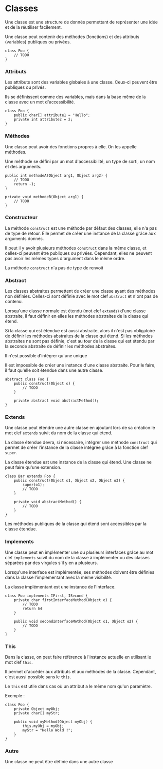 # Classes

Une classe est une structure de donnés permettant de représenter une idée et de la réutiliser facilement.

Une classe peut contenir des méthodes (fonctions) et des attributs (variables) publiques ou privées.

```base
class Foo {
    // TODO
}
```

### Attributs

Les attributs sont des variables globales à une classe.
Ceux-ci peuvent être publiques ou privés.

Ils se définissent comme des variables, mais dans la base même de la classe avec un mot d'accessibilité.

```base
class Foo {
    public char[] attribute1 = "Hello";
    private int attribute2 = 2;
}
```

### Méthodes

Une classe peut avoir des fonctions propres à elle. On les appelle méthodes.

Une méthode se défini par un mot d'accessibilité, un type de sorti, un nom et des arguments.

```base
public int methodeA(Object arg1, Object arg2) {
    // TODO
    return -1;
}

private void methodeB(Object arg1) {
    // TODO
}
```

### Constructeur

La méthode `construct` est une méthode par défaut des classes, elle n'a pas de type de retour.
Elle permet de créer une instance de la classe grâce aux arguments donnés.

Il peut il y avoir plusieurs méthodes `construct` dans la même classe, et celles-ci peuvent être publiques ou privées.
Cependant, elles ne peuvent pas avoir les mêmes types d'argument dans le même ordre.

La méthode `construct` n'a pas de type de renvoit

### Abstract

Les classes abstraites permettent de créer une classe ayant des méthodes non définies.
Celles-ci sont définie avec le mot clef `abstract` et n'ont pas de contenu.

Lorsqu'une classe normale est étendu (mot clef `extends`) d'une classe abstraite, il faut définir en elles les méthodes abstraites de la classe qui étend.

Si la classe qui est étendue est aussi abstraite, alors il n'est pas obligatoire de définir les méthodes abstraites de la classe qui étend.
Si les méthodes abstraites ne sont pas définie, c'est au tour de la classe qui est étendu par la seconde abstraite de définir les méthodes abstraites.

Il n'est possible d'intégrer qu'une unique 

Il est impossible de créer une instance d'une classe abstraite. Pour le faire, il faut qu'elle soit étendue dans une autre classe.

```base
abstract class Foo {
    public construct(Object o) {
        // TODO
    }
    
    private abstract void abstractMethod();
}
```

### Extends

Une classe peut étendre une autre classe en ajoutant lors de sa création le mot clef `extends` suivit du nom de la classe qui étend.

La classe étendue devra, si nécessaire, intégrer une méthode `construct` qui permet de créer l'instance de la classe intégrée grâce à la fonction clef `super`.

La classe étendue est une instance de la classe qui étend. Une classe ne peut faire qu'une extension.

```base
class Bar extends Foo {
    public construct(Object o1, Object o2, Object o3) {
        super(o1);
        // TODO
    }
    
    private void abstractMethod() {
        // TODO
    }
}
```

Les méthodes publiques de la classe qui étend sont accessibles par la classe étendue.

### Implements

Une classe peut en implémenter une ou plusieurs interfaces grâce au mot clef `implements` suivit du nom de la classe à implémenter ou des classes séparées par des virgules s'il y en a plusieurs.

Lorsqu'une interface est implémentée, ses méthodes doivent être définies dans la classe l'implémentant avec la même visibilité.

La classe implémentant est une instance de l'interface.

```base
class Foo implements IFirst, ISecond {
    private char firstInterfaceMethod(Object o) {
        // TODO
        return 64
    }
    
    public void secondInterfaceMethod(Object o1, Object o2) {
        // TODO
    }
}
```

### This

Dans la classe, on peut faire référence à l'instance actuelle en utilisant le mot clef `this`.

Il permet d'accéder aux attributs et aux méthodes de la classe. Cependant, c'est aussi possible sans le `this`.

Le `this` est utile dans cas où un attribut a le même nom qu'un paramètre.

Exemple :
```base
class Foo {
    private Object myObj;
    private char[] myStr;
    
    public void myMethod(Object myObj) {
        this.myObj = myObj;
        myStr = "Hello Wold !";
    }
}
```

### Autre

Une classe ne peut être définie dans une autre classe